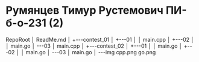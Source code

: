 # Румянцев Тимур Рустемович ПИ-б-о-231 (2)

RepoRoot
│   ReadMe.md
│
+---contest_01
│   +---01
│   │       main.cpp
│   +---02
│   │       main.go
│   \---03
│           main.cpp
│
+---contest_02
│   +---01
│   │       main.go
│   +---02
│   │       main.go
│   \---03
│           main.go
│
\---img
        cpp.png
        go.png
